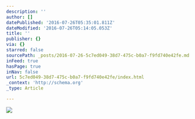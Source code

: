 ```yaml
---
description: ''
author: []
datePublished: '2016-07-26T05:35:01.811Z'
dateModified: '2016-07-26T05:14:05.053Z'
title: ''
publisher: {}
via: {}
starred: false
sourcePath: _posts/2016-07-26-5c7ed049-38d7-475c-b0a7-f9fd740e42fe.md
inFeed: true
hasPage: true
inNav: false
url: 5c7ed049-38d7-475c-b0a7-f9fd740e42fe/index.html
_context: 'http://schema.org'
_type: Article

---
```

![](https://the-grid-user-content.s3-us-west-2.amazonaws.com/92fc93d1-13e7-4bea-9fa7-c9d35fe2957b.jpg)